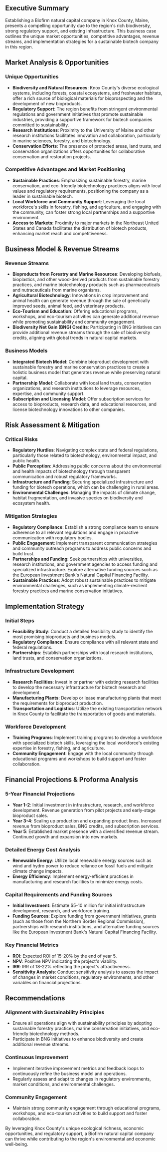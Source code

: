 ## Executive Summary

Establishing a Biofirm natural capital company in Knox County, Maine, presents a compelling opportunity due to the region's rich biodiversity, strong regulatory support, and existing infrastructure. This business case outlines the unique market opportunities, competitive advantages, revenue streams, and implementation strategies for a sustainable biotech company in this region.

## Market Analysis & Opportunities

### Unique Opportunities
- **Biodiversity and Natural Resources**: Knox County's diverse ecological systems, including forests, coastal ecosystems, and freshwater habitats, offer a rich source of biological materials for bioprospecting and the development of new bioproducts.
- **Regulatory Support**: The region benefits from stringent environmental regulations and government initiatives that promote sustainable industries, providing a supportive framework for biotech companies committed to sustainability.
- **Research Institutions**: Proximity to the University of Maine and other research institutions facilitates innovation and collaboration, particularly in marine sciences, forestry, and biotechnology.
- **Conservation Efforts**: The presence of protected areas, land trusts, and conservation organizations offers opportunities for collaborative conservation and restoration projects.

### Competitive Advantages and Market Positioning
- **Sustainable Practices**: Emphasizing sustainable forestry, marine conservation, and eco-friendly biotechnology practices aligns with local values and regulatory requirements, positioning the company as a leader in sustainable biotech.
- **Local Workforce and Community Support**: Leveraging the local workforce's skills in forestry, fishing, and agriculture, and engaging with the community, can foster strong local partnerships and a supportive environment.
- **Access to Markets**: Proximity to major markets in the Northeast United States and Canada facilitates the distribution of biotech products, enhancing market reach and competitiveness.

## Business Model & Revenue Streams

### Revenue Streams
- **Bioproducts from Forestry and Marine Resources**: Developing biofuels, bioplastics, and other wood-derived products from sustainable forestry practices, and marine biotechnology products such as pharmaceuticals and nutraceuticals from marine organisms.
- **Agricultural Biotechnology**: Innovations in crop improvement and animal health can generate revenue through the sale of genetically improved seeds, animal feed, and veterinary products.
- **Eco-Tourism and Education**: Offering educational programs, workshops, and eco-tourism activities can generate additional revenue while promoting sustainability and community engagement.
- **Biodiversity Net Gain (BNG) Credits**: Participating in BNG initiatives can provide additional revenue streams through the sale of biodiversity credits, aligning with global trends in natural capital markets.

### Business Models
- **Integrated Biotech Model**: Combine bioproduct development with sustainable forestry and marine conservation practices to create a holistic business model that generates revenue while preserving natural capital.
- **Partnership Model**: Collaborate with local land trusts, conservation organizations, and research institutions to leverage resources, expertise, and community support.
- **Subscription and Licensing Model**: Offer subscription services for access to bioproducts, research data, and educational resources, and license biotechnology innovations to other companies.

## Risk Assessment & Mitigation

### Critical Risks
- **Regulatory Hurdles**: Navigating complex state and federal regulations, particularly those related to biotechnology, environmental impact, and public health.
- **Public Perception**: Addressing public concerns about the environmental and health impacts of biotechnology through transparent communication and robust regulatory frameworks.
- **Infrastructure and Funding**: Securing specialized infrastructure and funding for biotech operations, which can be challenging in rural areas.
- **Environmental Challenges**: Managing the impacts of climate change, habitat fragmentation, and invasive species on biodiversity and ecosystem health.

### Mitigation Strategies
- **Regulatory Compliance**: Establish a strong compliance team to ensure adherence to all relevant regulations and engage in proactive communication with regulatory bodies.
- **Public Engagement**: Implement transparent communication strategies and community outreach programs to address public concerns and build trust.
- **Partnerships and Funding**: Seek partnerships with universities, research institutions, and government agencies to access funding and specialized infrastructure. Explore alternative funding sources such as the European Investment Bank's Natural Capital Financing Facility.
- **Sustainable Practices**: Adopt robust sustainable practices to mitigate environmental challenges, such as implementing climate-resilient forestry practices and marine conservation initiatives.

## Implementation Strategy

### Initial Steps
- **Feasibility Study**: Conduct a detailed feasibility study to identify the most promising bioproducts and business models.
- **Regulatory Compliance**: Ensure compliance with all relevant state and federal regulations.
- **Partnerships**: Establish partnerships with local research institutions, land trusts, and conservation organizations.

### Infrastructure Development
- **Research Facilities**: Invest in or partner with existing research facilities to develop the necessary infrastructure for biotech research and development.
- **Manufacturing Plants**: Develop or lease manufacturing plants that meet the requirements for bioproduct production.
- **Transportation and Logistics**: Utilize the existing transportation network in Knox County to facilitate the transportation of goods and materials.

### Workforce Development
- **Training Programs**: Implement training programs to develop a workforce with specialized biotech skills, leveraging the local workforce's existing expertise in forestry, fishing, and agriculture.
- **Community Engagement**: Engage with the local community through educational programs and workshops to build support and foster collaboration.

## Financial Projections & Proforma Analysis

### 5-Year Financial Projections
- **Year 1-2**: Initial investment in infrastructure, research, and workforce development. Revenue generation from pilot projects and early-stage bioproduct sales.
- **Year 3-4**: Scaling up production and expanding product lines. Increased revenue from bioproduct sales, BNG credits, and subscription services.
- **Year 5**: Established market presence with a diversified revenue stream. Continued growth and expansion into new markets.

### Detailed Energy Cost Analysis
- **Renewable Energy**: Utilize local renewable energy sources such as wind and hydro power to reduce reliance on fossil fuels and mitigate climate change impacts.
- **Energy Efficiency**: Implement energy-efficient practices in manufacturing and research facilities to minimize energy costs.

### Capital Requirements and Funding Sources
- **Initial Investment**: Estimate $5-10 million for initial infrastructure development, research, and workforce training.
- **Funding Sources**: Explore funding from government initiatives, grants (such as those from the Northern Border Regional Commission), partnerships with research institutions, and alternative funding sources like the European Investment Bank's Natural Capital Financing Facility.

### Key Financial Metrics
- **ROI**: Expected ROI of 15-20% by the end of year 5.
- **NPV**: Positive NPV indicating the project's viability.
- **IRR**: IRR of 18-22% reflecting the project's attractiveness.
- **Sensitivity Analysis**: Conduct sensitivity analysis to assess the impact of changes in market conditions, regulatory environments, and other variables on financial projections.

## Recommendations

### Alignment with Sustainability Principles
- Ensure all operations align with sustainability principles by adopting sustainable forestry practices, marine conservation initiatives, and eco-friendly biotechnology methods.
- Participate in BNG initiatives to enhance biodiversity and create additional revenue streams.

### Continuous Improvement
- Implement iterative improvement metrics and feedback loops to continuously refine the business model and operations.
- Regularly assess and adapt to changes in regulatory environments, market conditions, and environmental challenges.

### Community Engagement
- Maintain strong community engagement through educational programs, workshops, and eco-tourism activities to build support and foster collaboration.

By leveraging Knox County's unique ecological richness, economic opportunities, and regulatory support, a Biofirm natural capital company can thrive while contributing to the region's environmental and economic well-being.